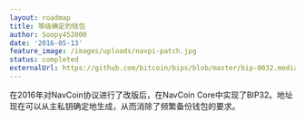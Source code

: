 ```yaml
---
layout: roadmap
title: 等级确定的钱包
author: Soopy452000
date: '2016-05-13'
feature_image: /images/uploads/navpi-patch.jpg
status: completed
externalUrl: https://github.com/bitcoin/bips/blob/master/bip-0032.mediawiki
---
```


在2016年对NavCoin协议进行了改版后，在NavCoin Core中实现了BIP32。地址现在可以从主私钥确定地生成，从而消除了频繁备份钱包的要求。

